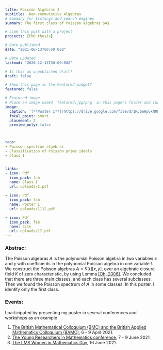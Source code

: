 ```yaml
---
title: Poisson Algebras I
subtitle:  Non-commutative Algebras
# Summary for listings and search engines
summary: The first class of Poisson algebras $A$

# Link this post with a project
projects: [PhD thesis]

# Date published
date: "2021-06-13T00:00:00Z"

# Date updated
lastmod: "2020-12-13T00:00:00Z"

# Is this an unpublished draft?
draft: false

# Show this page in the Featured widget?
featured: false

# Featured image
# Place an image named `featured.jpg/png` in this page's folder and customize its options here.
image:
  caption: '[**Poster I**](https://drive.google.com/file/d/1RJ5nHpvkNRLxJuKlRPamUqJxxbyf6E35/view?usp=sharing)'
  focal_point: smart
  placement: 2
  preview_only: false



tags:
- Poisson spectrum algebras
- Classification of Poisson prime ideals
- Class I


links:
- icon: Pdf
  icon_pack: fab
  name: Class I
  url: uploads/I.pdf

- icon: Pdf
  icon_pack: fab
  name: Poster I
  url: uploads/1112.pdf

- icon: Pdf
  icon_pack: fab
  name: Cite
  url: uploads/17.pdf
---
```


### Abstrac:
The Poisson algebras $A$ is the polynomial Poisson algebra in two variables $x$ and $y$ with coefficients 
in the polynomial Poisson algebra in one variable $t$. We construct the Poisson algebras $A=K[t][x,y]$, over an algebraic closure field $K$ of zero
characteristic, by using Lemma [$[$Oh, 2006$]$](https://drive.google.com/file/d/19Zh_mbET4isNuD18_yLcDfK8jxk4iIEk/view?usp=sharing).
We concluded that there are three main classes, and each class has several subclasses.
Then we found the Poisson spectrum of $A$ in some classes. In this poster, I identify only the first class.


### Events:
I participated by presenting my poster in several conferences and workshops as an example

1. [The British Mathematical Colloquium (BMC) and the British Applied Mathematics Colloquium (BAMC)](https://sites.google.com/view/bmcbamc2021/home?authuser=0), 6 - 9 April 2021.
2. [The Young Researchers in Mathematics conference](https://sites.google.com/view/yrm-2021/home?authuser=0), 7 - 9 June 2021.
3. [The LMS Women in Mathematics Day](https://www.strath.ac.uk/science/mathematicsstatistics/womeninmathsday/programme/), 16 June 2021.


